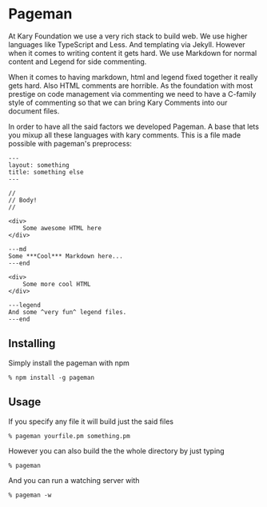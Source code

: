
# Pageman
At Kary Foundation we use a very rich stack to build web. We use higher languages like TypeScript and Less. And templating via Jekyll. However when it comes to writing content it gets hard. We use Markdown for normal content and Legend for side commenting.

When it comes to having markdown, html and legend fixed together it really gets hard. Also HTML comments are horrible. As the foundation with most prestige on code management via commenting we need to have a C-family style of commenting so that we can bring Kary Comments into our document files.

In order to have all the said factors we developed Pageman. A base that lets you mixup all these languages with kary comments. This is a file made possible with pageman's preprocess: 

```
---
layout: something
title: something else
---

//
// Body!
//

<div>
    Some awesome HTML here
</div>

---md
Some ***Cool*** Markdown here...
---end

<div>
    Some more cool HTML
</div>

---legend
And some ^very fun^ legend files.
---end
```

## Installing
Simply install the pageman with npm
```
% npm install -g pageman
```

## Usage
If you specify any file it will build just the said files
```
% pageman yourfile.pm something.pm
```
However you can also build the the whole directory by just typing
```
% pageman
```
And you can run a watching server with
```
% pageman -w
```